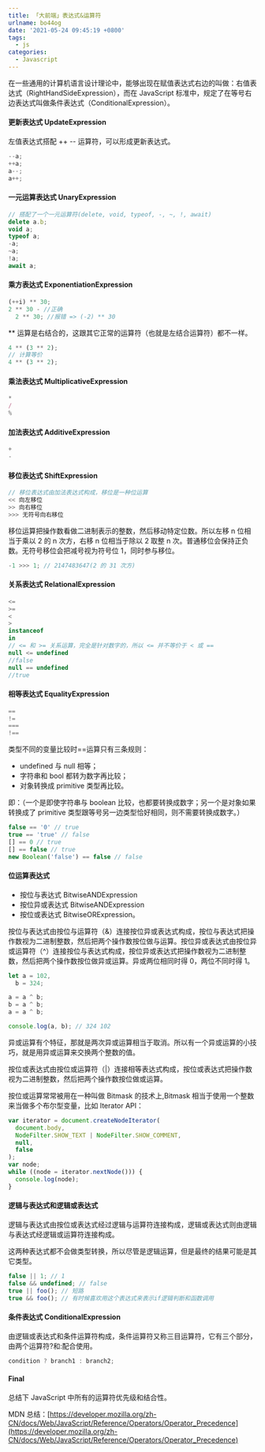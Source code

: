```yaml
---
title: 「大前端」表达式&运算符
urlname: bo44og
date: '2021-05-24 09:45:19 +0800'
tags:
  - js
categories:
  - Javascript
---
```


在一些通用的计算机语言设计理论中，能够出现在赋值表达式右边的叫做：右值表达式（RightHandSideExpression），而在 JavaScript 标准中，规定了在等号右边表达式叫做条件表达式（ConditionalExpression）。

#### 更新表达式 UpdateExpression

左值表达式搭配 ++ -- 运算符，可以形成更新表达式。

```javascript
--a;
++a;
a--;
a++;
```

#### 一元运算表达式 UnaryExpression

```javascript
// 搭配了一个一元运算符(delete, void, typeof, -, ~, !, await)
delete a.b;
void a;
typeof a;
-a;
~a;
!a;
await a;
```

#### 乘方表达式 ExponentiationExpression

```javascript
(++i) ** 30;
2 ** 30 - //正确
  2 ** 30; //报错 => (-2) ** 30
```

\*\* 运算是右结合的，这跟其它正常的运算符（也就是左结合运算符）都不一样。

```javascript
4 ** (3 ** 2);
// 计算等价
4 ** (3 ** 2);
```

#### 乘法表达式 MultiplicativeExpression

```javascript
*
/
%
```

#### 加法表达式 AdditiveExpression

```javascript
+
-
```

#### 移位表达式 ShiftExpression

```javascript
// 移位表达式由加法表达式构成，移位是一种位运算
<< 向左移位
>> 向右移位
>>> 无符号向右移位
```

移位运算把操作数看做二进制表示的整数，然后移动特定位数。所以左移 n 位相当于乘以 2 的 n 次方，右移 n 位相当于除以 2 取整 n 次。普通移位会保持正负数。无符号移位会把减号视为符号位 1，同时参与移位。

```javascript
-1 >>> 1; // 2147483647(2 的 31 次方)
```

#### 关系表达式 RelationalExpression

```javascript
<=
>=
<
>
instanceof
in
// <= 和 >= 关系运算，完全是针对数字的，所以 <= 并不等价于 < 或 ==
null <= undefined
//false
null == undefined
//true
```

#### 相等表达式 EqualityExpression

```javascript
==
!=
===
!==
```

类型不同的变量比较时==运算只有三条规则：

- undefined 与 null 相等；
- 字符串和 bool 都转为数字再比较；
- 对象转换成 primitive 类型再比较。

即：（一个是即使字符串与 boolean 比较，也都要转换成数字；另一个是对象如果转换成了 primitive 类型跟等号另一边类型恰好相同，则不需要转换成数字。）

```javascript
false == '0' // true
true == 'true' // false
[] == 0 // true
[] == false // true
new Boolean('false') == false // false
```

#### 位运算表达式

- 按位与表达式 BitwiseANDExpression
- 按位异或表达式 BitwiseANDExpression
- 按位或表达式 BitwiseORExpression。

按位与表达式由按位与运算符（&）连接按位异或表达式构成，按位与表达式把操作数视为二进制整数，然后把两个操作数按位做与运算。按位异或表达式由按位异或运算符（^）连接按位与表达式构成，按位异或表达式把操作数视为二进制整数，然后把两个操作数按位做异或运算。异或两位相同时得 0，两位不同时得 1。

```javascript
let a = 102,
  b = 324;

a = a ^ b;
b = a ^ b;
a = a ^ b;

console.log(a, b); // 324 102
```

异或运算有个特征，那就是两次异或运算相当于取消。所以有一个异或运算的小技巧，就是用异或运算来交换两个整数的值。

按位或表达式由按位或运算符（|）连接相等表达式构成，按位或表达式把操作数视为二进制整数，然后把两个操作数按位做或运算。

按位或运算常常被用在一种叫做 Bitmask 的技术上,Bitmask 相当于使用一个整数来当做多个布尔型变量，比如 Iterator API：

```javascript
var iterator = document.createNodeIterator(
  document.body,
  NodeFilter.SHOW_TEXT | NodeFilter.SHOW_COMMENT,
  null,
  false
);
var node;
while ((node = iterator.nextNode())) {
  console.log(node);
}
```

#### 逻辑与表达式和逻辑或表达式

逻辑与表达式由按位或表达式经过逻辑与运算符连接构成，逻辑或表达式则由逻辑与表达式经逻辑或运算符连接构成。

这两种表达式都不会做类型转换，所以尽管是逻辑运算，但是最终的结果可能是其它类型。

```javascript
false || 1; // 1
false && undefined; // false
true || foo(); // 短路
true && foo(); // 有时候喜欢用这个表达式来表示if逻辑判断和函数调用
```

#### 条件表达式 ConditionalExpression

由逻辑或表达式和条件运算符构成，条件运算符又称三目运算符，它有三个部分，由两个运算符?和:配合使用。

```javascript
condition ? branch1 : branch2;
```

#### Final

总结下 JavaScript 中所有的运算符优先级和结合性。

MDN 总结：[https://developer.mozilla.org/zh-CN/docs/Web/JavaScript/Reference/Operators/Operator_Precedence](https://developer.mozilla.org/zh-CN/docs/Web/JavaScript/Reference/Operators/Operator_Precedence)

